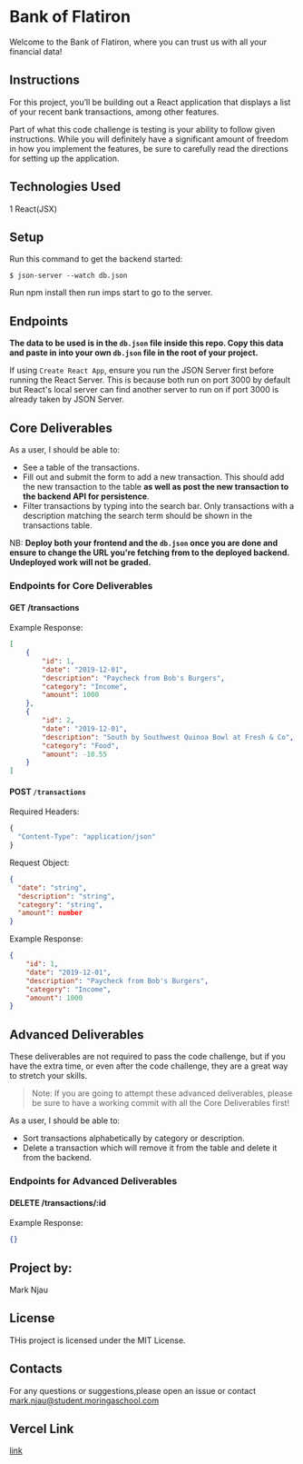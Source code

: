 # Bank of Flatiron

Welcome to the Bank of Flatiron, where you can trust us with all your financial data!

## Instructions

For this project, you’ll be building out a React application that displays a list of your recent bank transactions, among other features.

Part of what this code challenge is testing is your ability to follow given instructions. While you will definitely have a significant amount of freedom in how you implement the features, be sure to carefully read the directions for setting up the application.

## Technologies Used
1 React(JSX)

## Setup

Run this command to get the backend started:

```console
$ json-server --watch db.json
```
Run npm install then run imps start to go to the server.

## Endpoints

**The data to be used is in the `db.json` file inside this repo. Copy this data and paste in into your own `db.json` file in the root of your project.**

If using `Create React App`, ensure you run the JSON Server first before running the React Server. This is because both run on port 3000 by default but React's local server can find another server to run on if port 3000 is already taken by JSON Server.

## Core Deliverables

As a user, I should be able to:

- See a table of the transactions.
- Fill out and submit the form to add a new transaction. This should add the new transaction to the table **as well as post the new transaction to the backend API for persistence**.
- Filter transactions by typing into the search bar. Only transactions with a description matching the search term should be shown in the transactions table.

NB: **Deploy both your frontend and the `db.json` once you are done and ensure to change the URL you're fetching from to the deployed backend. Undeployed work will not be graded.**

### Endpoints for Core Deliverables

#### GET /transactions

Example Response:

```json
[
	{
		"id": 1,
		"date": "2019-12-01",
		"description": "Paycheck from Bob's Burgers",
		"category": "Income",
		"amount": 1000
	},
	{
		"id": 2,
		"date": "2019-12-01",
		"description": "South by Southwest Quinoa Bowl at Fresh & Co",
		"category": "Food",
		"amount": -10.55
	}
]
```

#### POST `/transactions`

Required Headers:

```js
{
  "Content-Type": "application/json"
}
```

Request Object:

```json
{
  "date": "string",
  "description": "string",
  "category": "string",
  "amount": number
}
```

Example Response:

```json
{
	"id": 1,
	"date": "2019-12-01",
	"description": "Paycheck from Bob's Burgers",
	"category": "Income",
	"amount": 1000
}
```

## Advanced Deliverables

These deliverables are not required to pass the code challenge, but if you have
the extra time, or even after the code challenge, they are a great way to
stretch your skills.

> Note: If you are going to attempt these advanced deliverables, please be sure to have a working commit with all the Core Deliverables first!

As a user, I should be able to:

- Sort transactions alphabetically by category or description.
- Delete a transaction which will remove it from the table and delete it from the backend.

### Endpoints for Advanced Deliverables

#### DELETE /transactions/:id

Example Response:

```json
{}
```
## Project by:
Mark Njau

## License
THis project is licensed under the MIT License.

## Contacts
For any questions or suggestions,please open an issue or contact mark.njau@student.moringaschool.com

## Vercel Link
[link](https://flatironbank-blond.vercel.app/)